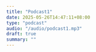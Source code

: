 ```yaml
---
title: "Podcast1"
date: 2025-05-26T14:47:11+08:00
type: "podcast"
audio: "/audio/podcast1.mp3"
draft: true
summary: ""
---
```



